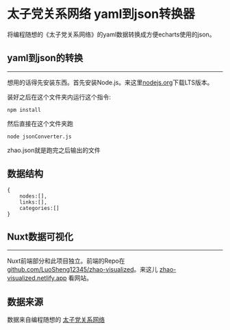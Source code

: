# 太子党关系网络 yaml到json转换器
将编程随想的《太子党关系网络》的yaml数据转换成方便echarts使用的json。

## yaml到json的转换
---

想用的话得先安装东西。首先安装Node.js。来这里[nodejs.org](https://nodejs.org/en/)下载LTS版本。

装好之后在这个文件夹内运行这个指令:

    npm install

然后直接在这个文件夹跑 

    node jsonConverter.js

zhao.json就是跑完之后输出的文件

## 数据结构

    {
        nodes:[],
        links:[],
        categories:[]
    }

## Nuxt数据可视化
---
Nuxt前端部分和此项目独立。前端的Repo在 [github.com/LuoSheng12345/zhao-visualized](https://github.com/LuoSheng12345/zhao-visualized)。来这儿 [zhao-visualized.netlify.app](https://zhao-visualized.netlify.app) 看网站。
    
## 数据来源
数据来自编程随想的 [太子党关系网络](https://github.com/programthink/zhao)

